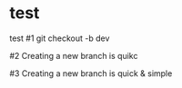 # test
test
#1 git checkout -b dev

#2 Creating a new branch is quikc

#3 Creating a new branch is quick & simple
